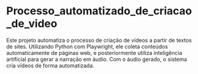 # Processo_automatizado_de_criacao_de_video
Este projeto automatiza o processo de criação de vídeos a partir de textos de sites. Utilizando Python com Playwright, ele coleta conteúdos automaticamente de páginas web, e posteriormente utiliza inteligência artificial para gerar a narração em áudio. Com o áudio gerado, o sistema cria vídeos de forma automatizada.
